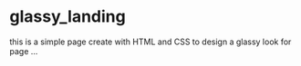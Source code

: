 # glassy_landing


this is a simple page create with HTML and CSS to design a glassy look for page ...


